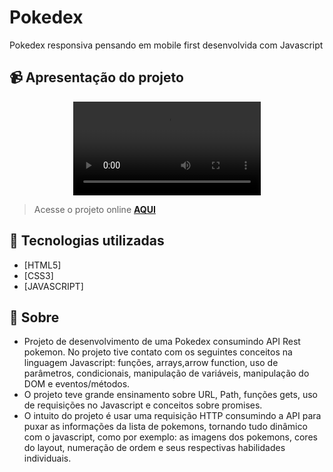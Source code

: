 # Pokedex
Pokedex responsiva pensando em mobile first desenvolvida com Javascript 
## 📹 Apresentação do projeto
<div align="center">
  <video src="https://user-images.githubusercontent.com/99294586/204603194-c8367525-7318-4d05-b814-e2a19d543113.mp4" >
</div>

> Acesse o projeto online **[AQUI](https://ipokedex1.netlify.app/)**
## 🚀 Tecnologias utilizadas

- [HTML5] 
- [CSS3]
- [JAVASCRIPT]

## 📝 Sobre

- Projeto de desenvolvimento de uma Pokedex consumindo API Rest pokemon. No projeto tive contato com os seguintes conceitos na linguagem Javascript: funções, arrays,arrow function, uso de parâmetros, condicionais, manipulação de variáveis, manipulação do DOM e eventos/métodos.
- O projeto teve grande ensinamento sobre URL, Path, funções gets, uso de requisições no Javascript e conceitos sobre promises.
- O intuito do projeto é usar uma requisição HTTP consumindo a API para puxar as informações da lista de pokemons, tornando tudo dinâmico com o javascript, como por exemplo: as imagens dos pokemons, cores do layout, numeração de ordem e seus respectivas habilidades individuais. 

